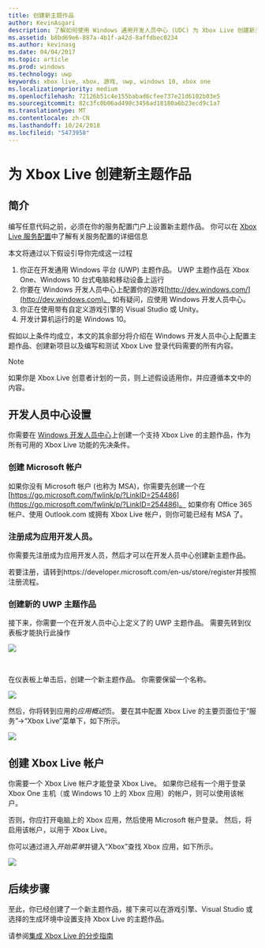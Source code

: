 ```yaml
---
title: 创建新主题作品
author: KevinAsgari
description: 了解如何使用 Windows 通用开发人员中心 (UDC) 为 Xbox Live 创建新主题作品。
ms.assetid: b8bd69e6-887a-4b1f-a42d-8affdbec0234
ms.author: kevinasg
ms.date: 04/04/2017
ms.topic: article
ms.prod: windows
ms.technology: uwp
keywords: xbox live, xbox, 游戏, uwp, windows 10, xbox one
ms.localizationpriority: medium
ms.openlocfilehash: 72126b51c4e155babad6cfee737e21d6102b03e5
ms.sourcegitcommit: 82c3fc0b06ad490c3456ad18180a6b23ecd9c1a7
ms.translationtype: MT
ms.contentlocale: zh-CN
ms.lasthandoff: 10/24/2018
ms.locfileid: "5473958"
---
```

# <a name="create-a-new-title-for-xbox-live"></a>为 Xbox Live 创建新主题作品

## <a name="introduction"></a>简介

编写任意代码之前，必须在你的服务配置门户上设置新主题作品。  你可以在 [Xbox Live 服务配置](../xbox-live-service-configuration.md)中了解有关服务配置的详细信息

本文将通过以下假设引导你完成这一过程

1. 你正在开发通用 Windows 平台 (UWP) 主题作品。  UWP 主题作品在 Xbox One、Windows 10 台式电脑和移动设备上运行
2. 你要在 Windows 开发人员中心上配置你的游戏[http://dev.windows.com/](http://dev.windows.com)。  如有疑问，应使用 Windows 开发人员中心。
3. 你正在使用带有自定义游戏引擎的 Visual Studio 或 Unity。
4. 开发计算机运行的是 Windows 10。

假如以上条件均成立，本文的其余部分将介绍在 Windows 开发人员中心上配置主题作品、创建新项目以及编写和测试 Xbox Live 登录代码需要的所有内容。

> [!NOTE]
> 如果你是 Xbox Live 创意者计划的一员，则上述假设适用你，并应遵循本文中的内容。

## <a name="dev-center-setup"></a>开发人员中心设置

你需要在 [Windows 开发人员中心](http://dev.windows.com)上创建一个支持 Xbox Live 的主题作品，作为所有可用的 Xbox Live 功能的先决条件。

### <a name="create-a-microsoft-account"></a>创建 Microsoft 帐户
如果你没有 Microsoft 帐户 (也称为 MSA)，你需要先创建一个在[https://go.microsoft.com/fwlink/p/?LinkID=254486](https://go.microsoft.com/fwlink/p/?LinkID=254486)。  如果你有 Office 365 帐户、使用 Outlook.com 或拥有 Xbox Live 帐户，则你可能已经有 MSA 了。

### <a name="register-as-an-app-developer"></a>注册成为应用开发人员。
你需要先注册成为应用开发人员，然后才可以在开发人员中心创建新主题作品。

若要注册，请转到https://developer.microsoft.com/en-us/store/register并按照注册流程。

### <a name="create-a-new-uwp-title"></a>创建新的 UWP 主题作品
接下来，你需要一个在开发人员中心上定义了的 UWP 主题作品。  需要先转到仪表板才能执行此操作

![](../images/getting_started/first_xbltitle_dashboard.png)

<p>
</p>
<br>
<p>
</p>

在仪表板上单击后，创建一个新主题作品。  你需要保留一个名称。

![](../images/getting_started/first_xbltitle_newapp.png)

然后，你将转到应用的*应用概述*页。  要在其中配置 Xbox Live 的主要页面位于“服务”->“Xbox Live”菜单下，如下所示。

![](../images/getting_started/first_xbltitle_leftnav.png)

<div id="createxblaccount"></div>

## <a name="create-an-xbox-live-account"></a>创建 Xbox Live 帐户
你需要一个 Xbox Live 帐户才能登录 Xbox Live。  如果你已经有一个用于登录 Xbox One 主机（或 Windows 10 上的 Xbox 应用）的帐户，则可以使用该帐户。

否则，你应打开电脑上的 Xbox 应用，然后使用 Microsoft 帐户登录。  然后，将启用该帐户，以用于 Xbox Live。

你可以通过进入*开始菜单*并键入“Xbox”查找 Xbox 应用，如下所示。

![](../images/getting_started/first_xbltitle_xboxapp.png)

## <a name="next-steps"></a>后续步骤
至此，你已经创建了一个新主题作品，接下来可以在游戏引擎、Visual Studio 或选择的生成环境中设置支持 Xbox Live 的主题作品。

请参阅[集成 Xbox Live 的分步指南](partners-step-by-step-guide.md)

